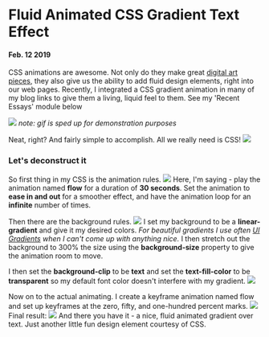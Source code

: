 # Fluid Animated CSS Gradient Text Effect
#### Feb. 12 2019

CSS animations are awesome. Not only do they make great <a href="https://codepen.io/astrixsz/pen/RRxyKz">digital art pieces</a>, they also give us the ability to add fluid design elements, right into our web pages. Recently, I integrated a CSS gradient animation in many of my blog links to give them a living, liquid feel to them. See my 'Recent Essays' module below

![](https://thepracticaldev.s3.amazonaws.com/i/dgbkiccdcmzkaaqjp78l.gif)
*note: gif is sped up for demonstration purposes*

Neat, right? And fairly simple to accomplish. All we really need is CSS!
![](https://thepracticaldev.s3.amazonaws.com/i/vkte2wsl6qssuzx1igw0.png)

### Let's deconstruct it
So first thing in my CSS is the animation rules.
![](https://thepracticaldev.s3.amazonaws.com/i/22q5uwa3cey3rebl4vxw.png)
Here, I'm saying - play the animation named **flow** for a duration of **30 seconds**. Set the animation to **ease in and out** for a smoother effect, and have the animation loop for an **infinite** number of times.


Then there are the background rules.
![](https://thepracticaldev.s3.amazonaws.com/i/tnbnn83e1q5cxjlyt0gi.png)
I set my background to be a **linear-gradient** and give it my desired colors. *For beautiful gradients I use often <a href="https://uigradients.com/">UI Gradients</a> when I can't come up with anything nice.* I then stretch out the background to 300% the size using the **background-size** property to give the animation room to move. 

I then set the **background-clip** to be **text** and set the **text-fill-color** to be **transparent** so my default font color doesn't interfere with my gradient.
![](https://thepracticaldev.s3.amazonaws.com/i/swhf3ofsef0da4o65tnb.png)

Now on to the actual animating. I create a keyframe animation named flow and set up keyframes at the zero, fifty, and one-hundred percent marks.
![](https://thepracticaldev.s3.amazonaws.com/i/o4qwm1t4ranf88sfpw5s.png)
Final result:
![](https://thepracticaldev.s3.amazonaws.com/i/ms7hu4num9zl7w9atgkz.gif)
And there you have it - a nice, fluid animated gradient over text. Just another little fun design element courtesy of CSS.